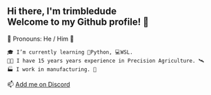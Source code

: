 **Hi there, I'm trimbledude**<br>
**Welcome to my Github profile!** 👋<br>
---------------------------------------------------------------
👦 Pronouns: He / Him 👦<br>

`🎓 I’m currently learning 🐍Python, 💻WSL.`<br>
`👨‍🌾 I have 15 years years experience in Precision Agriculture. 🛰`<br>
`🏭 I work in manufacturing. 🤖`<br>

📫 [Add me on Discord](https://discord.com/users/trimbledude#1542)<br>
<!--
**trimbledude/trimbledude** is a ✨ _special_ ✨ repository because its `README.md` (this file) appears on your GitHub profile.
-->
